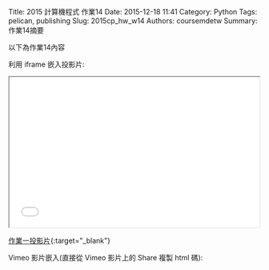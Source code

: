 Title: 2015 計算機程式 作業14
Date: 2015-12-18 11:41
Category: Python
Tags: pelican, publishing
Slug: 2015cp_hw_w14
Authors: coursemdetw
Summary: 作業14摘要

以下為作業14內容

利用 iframe 嵌入投影片:

<iframe src="404213121_cp_w14_p.html" width="500" height="300"></iframe>

[作業一投影片](40423121_cp_w14_p.html){:target="_blank"}


Vimeo 影片嵌入(直接從 Vimeo 影片上的 Share 複製 html 碼):
